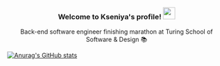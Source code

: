<h3 align="center">
  Welcome to Kseniya's profile!
  <img src="https://media.giphy.com/media/hvRJCLFzcasrR4ia7z/giphy.gif" width="28">
</h3>

<p align="center">
  Back-end software engineer finishing marathon at Turing School of Software & Design 📚
</p>

[![Anurag's GitHub stats](https://github-readme-stats.vercel.app/api?username=gitkseniya&hide=stars&theme=yeblu)
](https://github.com/gitkseniya/github-readme-stats)

<!--
**gitkseniya/gitkseniya** is a ✨ _special_ ✨ repository because its `README.md` (this file) appears on your GitHub profile.

Here are some ideas to get you started:

- 🔭 I’m currently working on ...
- 🌱 I’m currently learning ...
- 👯 I’m looking to collaborate on ...
- 🤔 I’m looking for help with ...
- 💬 Ask me about ...
- 📫 How to reach me: ...
- 😄 Pronouns: ...
- ⚡ Fun fact: ...
-->
